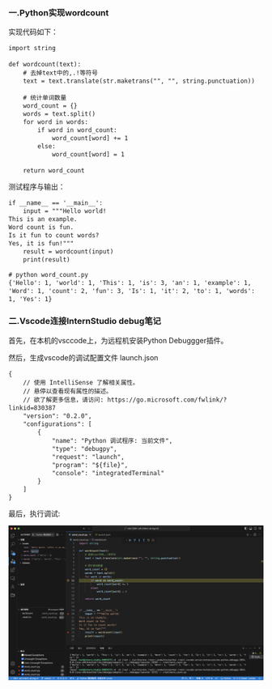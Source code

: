 ###  一.Python实现wordcount

实现代码如下：

```
import string

def wordcount(text):
    # 去掉text中的,.!等符号
    text = text.translate(str.maketrans("", "", string.punctuation))

    # 统计单词数量
    word_count = {}
    words = text.split()
    for word in words:
        if word in word_count:
            word_count[word] += 1
        else:
            word_count[word] = 1

    return word_count
```

测试程序与输出：

```
if __name__ == '__main__':
    input = """Hello world!  
This is an example.  
Word count is fun.  
Is it fun to count words?  
Yes, it is fun!"""
    result = wordcount(input)
    print(result)
```

```
# python word_count.py
{'Hello': 1, 'world': 1, 'This': 1, 'is': 3, 'an': 1, 'example': 1, 'Word': 1, 'count': 2, 'fun': 3, 'Is': 1, 'it': 2, 'to': 1, 'words': 1, 'Yes': 1}
```



### 二.Vscode连接InternStudio debug笔记 



首先，在本机的vsccode上，为远程机安装Python Debuggger插件。

然后，生成vscode的调试配置文件 launch.json

```
{
    // 使用 IntelliSense 了解相关属性。 
    // 悬停以查看现有属性的描述。
    // 欲了解更多信息，请访问: https://go.microsoft.com/fwlink/?linkid=830387
    "version": "0.2.0",
    "configurations": [
        {
            "name": "Python 调试程序: 当前文件",
            "type": "debugpy",
            "request": "launch",
            "program": "${file}",
            "console": "integratedTerminal"
        }
    ]
}
```

最后，执行调试:

![](./python远程调试.png)





